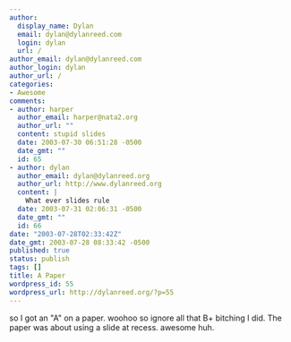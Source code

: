 ```yaml
---
author:
  display_name: Dylan
  email: dylan@dylanreed.com
  login: dylan
  url: /
author_email: dylan@dylanreed.com
author_login: dylan
author_url: /
categories:
- Awesome
comments:
- author: harper
  author_email: harper@nata2.org
  author_url: ""
  content: stupid slides
  date: 2003-07-30 06:51:28 -0500
  date_gmt: ""
  id: 65
- author: dylan
  author_email: dylan@dylanreed.org
  author_url: http://www.dylanreed.org
  content: |
    What ever slides rule
  date: 2003-07-31 02:06:31 -0500
  date_gmt: ""
  id: 66
date: "2003-07-28T02:33:42Z"
date_gmt: 2003-07-28 08:33:42 -0500
published: true
status: publish
tags: []
title: A Paper
wordpress_id: 55
wordpress_url: http://dylanreed.org/?p=55
---
```


so I got an "A" on a paper. woohoo so ignore all that B+ bitching I did. The paper was about using a slide at recess. awesome huh.
